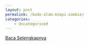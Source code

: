 ```yaml
---
layout: post
permalink: /kode-alam-mimpi-zombie/
categories:
    - Uncategorized
---
```


[Baca Selengkapnya](/01)